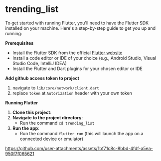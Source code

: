 # trending_list



To get started with running Flutter, you'll need to have the Flutter SDK installed on your machine. Here's a step-by-step guide to get you up and running:

**Prerequisites**

* Install the Flutter SDK from the official [Flutter website](https://flutter.dev/docs/get-started/install)
* Install a code editor or IDE of your choice (e.g., Android Studio, Visual Studio Code, IntelliJ IDEA)
* Install the Flutter and Dart plugins for your chosen editor or IDE

**Add github access token to project**
1. navigate to `lib/core/network/client.dart`
2. replace `token` at `Autorization` header with your own token

**Running Flutter**

1. **Clone this project**:	
2. **Navigate to the project directory**:
	* Run the command `cd trending_list`
3. **Run the app**:
	* Run the command `flutter run` (this will launch the app on a connected device or emulator)

https://github.com/user-attachments/assets/1bf71c8c-8bbd-4fdf-a5ea-950f7f065621

